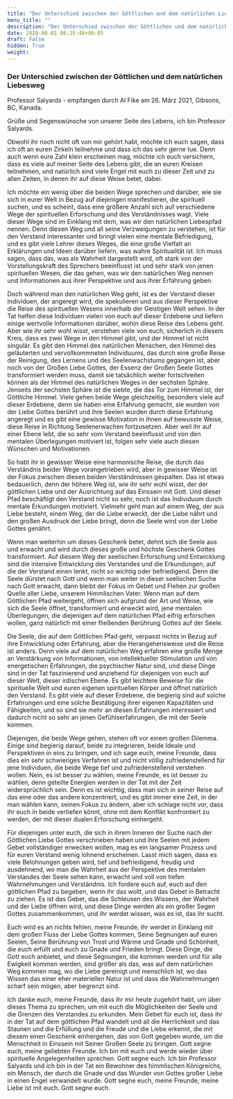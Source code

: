 ```yaml
---
title: "Der Unterschied zwischen der Göttlichen und dem natürlichen Liebesweg"
menu_title: ""
description: "Der Unterschied zwischen der Göttlichen und dem natürlichen Liebesweg"
date: 2020-08-01 06:25:48+00:85
draft: False
hidden: True
weight:
---
```

### Der Unterschied zwischen der Göttlichen und dem natürlichen Liebesweg

Professor Salyards - empfangen durch Al Fike am 26. März 2021, Gibsons, BC, Kanada.

Grüße und Segenswünsche von unserer Seite des Lebens, ich bin Professor Salyards.

Obwohl ihr noch nicht oft von mir gehört habt, möchte ich euch sagen, dass ich oft an euren Zirkeln teilnehme und dass ich das sehr gerne tue. Denn auch wenn eure Zahl klein erscheinen mag, möchte ich euch versichern, dass es viele auf meiner Seite des Lebens gibt, die an euren Kreisen teilnehmen, und natürlich sind viele Engel mit euch zu dieser Zeit und zu allen Zeiten, in denen ihr auf diese Weise betet, dabei.

Ich möchte ein wenig über die beiden Wege sprechen und darüber, wie sie sich in eurer Welt in Bezug auf diejenigen manifestieren, die spirituell suchen, und es scheint, dass eine größere Anzahl sich auf verschiedene Wege der spirituellen Erforschung und des Verständnisses wagt. Viele dieser Wege sind im Einklang mit dem, was wir den natürlichen Liebespfad nennen. Denn diesen Weg und all seine Verzweigungen zu verstehen, ist für den Verstand interessanter und bringt vielen eine mentale Befriedigung, und es gibt viele Lehrer dieses Weges, die eine große Vielfalt an Erklärungen und Ideen darüber liefern, was wahre Spiritualität ist. Ich muss sagen, dass das, was als Wahrheit dargestellt wird, oft stark von der Vorstellungskraft des Sprechers beeinflusst ist und sehr stark von jenen spirituellen Wesen, die das gehen, was wir den natürlichen Weg nennen und Informationen aus ihrer Perspektive und aus ihrer Erfahrung geben.

Doch während man den natürlichen Weg geht, ist es der Verstand dieser Individuen, der angeregt wird, die spekulieren und aus dieser Perspektive die Reise des spirituellen Wesens innerhalb der Geistigen Welt sehen. In der Tat helfen diese Individuen vielen von euch auf dieser Erdebene und liefern einige wertvolle Informationen darüber, wohin diese Reise des Lebens geht. Aber wie ihr sehr wohl wisst, verstehen viele von euch, sicherlich in diesem Kreis, dass es zwei Wege in den Himmel gibt, und der Himmel ist nicht singulär. Es gibt den Himmel des natürlichen Menschen, den Himmel des geläuterten und vervollkommneten Individuums, das durch eine große Reise der Reinigung, des Lernens und des Seelenwachstums gegangen ist, aber noch von der Großen Liebe Gottes, der Essenz der Großen Seele Gottes transformiert werden muss, damit sie tatsächlich weiter fortschreiten können als der Himmel des natürlichen Weges in der sechsten Sphäre. Jenseits der sechsten Sphäre ist die siebte, die das Tor zum Himmel ist, der Göttliche Himmel. Viele gehen beide Wege gleichzeitig, besonders viele auf dieser Erdebene, denn sie haben eine Erfahrung gemacht, sie wurden von der Liebe Gottes berührt und ihre Seelen wurden durch diese Erfahrung angeregt und es gibt eine gewisse Motivation in ihnen auf bewusste Weise, diese Reise in Richtung Seelenerwachen fortzusetzen. Aber weil ihr auf einer Ebene lebt, die so sehr vom Verstand beeinflusst und von den mentalen Überlegungen motiviert ist, folgen sehr viele auch diesen Wünschen und Motivationen.

So habt ihr in gewisser Weise eine harmonische Reise, die durch das Verständnis beider Wege vorangetrieben wird, aber in gewisser Weise ist der Fokus zwischen diesen beiden Verständnissen gespalten. Das ist etwas bedauerlich, denn der höhere Weg ist, wie ihr sehr wohl wisst, der der göttlichen Liebe und der Ausrichtung auf das Einssein mit Gott. Und dieser Pfad beschäftigt den Verstand nicht so sehr, noch ist das Individuum durch mentale Erkundungen motiviert. Vielmehr geht man auf einem Weg, der aus Liebe besteht, einem Weg, der die Liebe erweckt, der die Liebe nährt und den großen Ausdruck der Liebe bringt, denn die Seele wird von der Liebe Gottes genährt.

Wenn man weiterhin um dieses Geschenk betet, dehnt sich die Seele aus und erwacht und wird durch dieses große und höchste Geschenk Gottes transformiert. Auf diesem Weg der seelischen Erforschung und Entwicklung sind die intensive Entwicklung des Verstandes und die Erkundungen, auf die der Verstand einen lenkt, nicht so wichtig oder befriedigend. Denn die Seele dürstet nach Gott und wenn man weiter in dieser seelischen Suche nach Gott erwacht, dann bleibt der Fokus im Gebet und Flehen zur großen Quelle aller Liebe, unserem Himmlischen Vater. Wenn man auf dem Göttlichen Pfad weitergeht, öffnen sich aufgrund der Art und Weise, wie sich die Seele öffnet, transformiert und erweckt wird, jene mentalen Überlegungen, die diejenigen auf dem natürlichen Pfad eifrig erforschen wollen, ganz natürlich mit einer fließenden Berührung Gottes auf der Seele.

Die Seele, die auf dem Göttlichen Pfad geht, verpasst nichts in Bezug auf ihre Entwicklung oder Erfahrung, aber die Herangehensweise und die Reise ist anders. Denn viele auf dem natürlichen Weg erfahren eine große Menge an Verstärkung von Informationen, von intellektueller Stimulation und von energetischen Erfahrungen, die psychischer Natur sind, und diese Dinge sind in der Tat faszinierend und anziehend für diejenigen von euch auf dieser Welt, dieser irdischen Ebene. Es gibt leichtere Beweise für die spirituelle Welt und euren eigenen spirituellen Körper und öffnet natürlich den Verstand. Es gibt viele auf dieser Erdebene, die begierig sind auf solche Erfahrungen und eine solche Bestätigung ihrer eigenen Kapazitäten und Fähigkeiten, und so sind sie mehr an diesen Erfahrungen interessiert und dadurch nicht so sehr an jenen Gefühlserfahrungen, die mit der Seele kommen.

Diejenigen, die beide Wege gehen, stehen oft vor einem großen Dilemma. Einige sind begierig darauf, beide zu integrieren, beide Ideale und Perspektiven in eins zu bringen, und ich sage euch, meine Freunde, dass dies ein sehr schwieriges Verfahren ist und nicht völlig zufriedenstellend für jene Individuen, die beide Wege tief und zufriedenstellend verstehen wollen. Nein, es ist besser zu wählen, meine Freunde, es ist besser zu wählen, denn geteilte Energien werden in der Tat mit der Zeit widersprüchlich sein. Denn es ist wichtig, dass man sich in seiner Reise auf das eine oder das andere konzentriert, und es gibt immer eine Zeit, in der man wählen kann, seinen Fokus zu ändern, aber ich schlage nicht vor, dass ihr euch in beide vertiefen könnt, ohne mit dem Konflikt konfrontiert zu werden, der mit dieser dualen Erforschung einhergeht.

Für diejenigen unter euch, die sich in ihrem Inneren der Suche nach der Göttlichen Liebe Gottes verschrieben haben und ihre Seelen mit jedem Gebet vollständiger erwecken wollen, mag es ein langsamer Prozess und für euren Verstand wenig lohnend erscheinen. Lasst mich sagen, dass es viele Belohnungen geben wird, tief und befriedigend, freudig und ausdehnend, wo man die Wahrheit aus der Perspektive des mentalen Verstandes der Seele sehen kann, erwacht und voll von tiefen Wahrnehmungen und Verständnis. Ich fordere euch auf, euch auf den göttlichen Pfad zu begeben, wenn ihr das wollt, und das Gebet in Betracht zu ziehen. Es ist das Gebet, das die Schleusen des Wissens, der Wahrheit und der Liebe öffnen wird, und diese Dinge werden als ein großer Segen Gottes zusammenkommen, und ihr werdet wissen, was es ist, das ihr sucht.

Euch wird es an nichts fehlen, meine Freunde, ihr werdet in Einklang mit dem großen Fluss der Liebe Gottes kommen, Seine Segnungen auf euren Seelen, Seine Berührung von Trost und Wärme und Gnade und Schönheit, die euch erfüllt und euch zu Gnade und Frieden bringt. Diese Dinge, die Gott euch anbietet, und diese Segnungen, die kommen werden und für alle Ewigkeit kommen werden, sind größer als das, was auf dem natürlichen Weg kommen mag, wo die Liebe gereinigt und menschlich ist, wo das Wissen das einer eher materiellen Natur ist und dass die Wahrnehmungen scharf sein mögen, aber begrenzt sind.

Ich danke euch, meine Freunde, dass ihr mir heute zugehört habt, um über dieses Thema zu sprechen, um mit euch die Möglichkeiten der Seele und die Grenzen des Verstandes zu erkunden. Mein Gebet für euch ist, dass ihr in der Tat auf dem göttlichen Pfad wandelt und all die Herrlichkeit und das Staunen und die Erfüllung und die Freude und die Liebe erkennt, die mit diesem einen Geschenk einhergehen, das von Gott gegeben wurde, um die Menschheit in Einssein mit Seiner Großen Seele zu bringen. Gott segne euch, meine geliebten Freunde. Ich bin mit euch und werde wieder über spirituelle Angelegenheiten sprechen. Gott segne euch. Ich bin Professor Salyards und ich bin in der Tat ein Bewohner des himmlischen Königreichs, ein Mensch, der durch die Gnade und das Wunder von Gottes großer Liebe in einen Engel verwandelt wurde. Gott segne euch, meine Freunde, meine Liebe ist mit euch. Gott segne euch.
